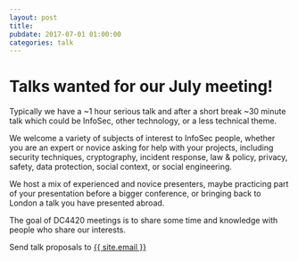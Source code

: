 ```yaml
---
layout: post
title:
pubdate: 2017-07-01 01:00:00
categories: talk
---
```


# Talks wanted for our July meeting!

Typically we have a ~1 hour serious talk and after a short break ~30 minute talk which could be InfoSec, other technology, or a less technical theme.

We welcome a variety of subjects of interest to InfoSec people, whether you are an expert or novice asking for help with your projects, including security techniques, cryptography, incident response, law & policy, privacy, safety, data protection, social context, or social engineering.

We host a mix of experienced and novice presenters, maybe practicing part of your presentation before a bigger conference, or bringing back to London a talk you have presented abroad.

The goal of DC4420 meetings is to share some time and knowledge with people who share our interests.

Send talk proposals to <a href="mailto:{{ site.email }}">{{ site.email }}</a>
